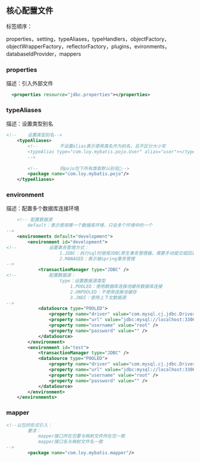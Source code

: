 ##  核心配置文件

标签顺序：

properties，setting，typeAliases，typeHandlers，objectFactory，objectWrapperFactory，reflectorFactory，plugins，evironments，databaseIdProvider，mappers



###  properties

描述：引入外部文件

```xml
  <properties resource="jdbc.properties"></properties>
```



###  typeAliases

描述：设置类型别名

```xml
<!--    设置类型别名-->
    <typeAliases>
        <!--        不设置alias表示使用类名作为别名，且不区分大小写
        <typeAlias type="com.loy.mybatis.pojo.User" alias="user"></typeAlias>
		-->
        
        <!--        将pojo包下所有类取默认别名📌-->
        <package name="com.loy.mybatis.pojo"/>
    </typeAliases>
```



###  environment

描述：配置多个数据库连接环境

```xml
    <!-- 配置数据源
		default：表示使用哪一个数据库环境，只会多个环境中的一个
-->
    <environments default="development">
        <environment id="development">
<!--            设置事务管理方式：
                    1.JDBC：执行sql时使用JDBC原生事务管理器，需要手动提交或回滚事务
                    2.MANAGED：表示被spring事务管理
-->
            <transactionManager type="JDBC" />
<!--            配置数据源：
                    type：设置数据源类型
                        1.POOLED：使用数据库连接池缓存数据库连接
                        2.UNPOOLED：不使用连接池缓存
                        3.JNDI：使用上下文数据源
-->
            <dataSource type="POOLED">
                <property name="driver" value="com.mysql.cj.jdbc.Driver" />
                <property name="url" value="jdbc:mysql://localhost:3306/MyBatisDB" />
                <property name="username" value="root" />
                <property name="password" value="" />
            </dataSource>
        </environment>
        <environment id="test">
            <transactionManager type="JDBC" />
            <dataSource type="POOLED">
                <property name="driver" value="com.mysql.cj.jdbc.Driver" />
                <property name="url" value="jdbc:mysql://localhost:3306/TestDB" />
                <property name="username" value="root" />
                <property name="password" value="" />
            </dataSource>
        </environment>
    </environments>
```



###  mapper

```xml
<!--以包的形式引入：
        要求：
            mapper接口所在包要与映射文件所在包一致
            mapper接口名与映射文件名一致
-->
        <package name="com.loy.mybatis.mapper"/>
```

